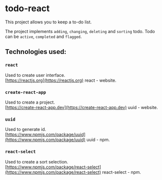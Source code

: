 # todo-react

This project allows you to keep a to-do list.

The project implements `adding`, `changing`, `deleting` and `sorting` todo.
Todo can be `active`, `completed` and `flagged`.

## Technologies used:

### `react`

Used to create user interface.\
[https://reactjs.org](https://reactjs.org) react - website.

### `create-react-app`

Used to create a project.\
[https://create-react-app.dev](https://create-react-app.dev) uuid - website.

### `uuid`

Used to generate id.\
[https://www.npmjs.com/package/uuid](https://www.npmjs.com/package/uuid) uuid - npm.

### `react-select`

Used to create a sort selection.\
[https://www.npmjs.com/package/react-select](https://www.npmjs.com/package/react-select) react-select - npm.